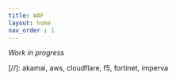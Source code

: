 ```yaml
---
title: WAF
layout: home
nav_order : 1
---
```


*Work in progress*

[//]: akamai, aws, cloudflare, f5, fortinet, imperva
